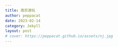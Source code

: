 ```yaml
---
title: 南京游玩
author: peppacat
date: 2023-02-14
category: Jekyll
layout: post
# cover: https://peppacat.github.io/assets/nj.jpg
---
```


<head>
    <style>
        .box {
            display: flex;
            flex-wrap: wrap;
        }

        .imageBox {
            position: relative;
            overflow: hidden;
            margin-bottom: 2%;
            width: 1200px;
        }

        /* 2/3 */
        .imageBox img:nth-child(1):nth-last-child(2),
        .imageBox img:nth-child(2):nth-last-child(1),
        .imageBox img:nth-child(1):nth-last-child(3),
        .imageBox img:nth-child(2):nth-last-child(2),
        .imageBox img:nth-child(3):nth-last-child(1) {
            width: 32%;
        }

        /* 4 */
        .imageBox img:nth-child(1):nth-last-child(4),
        .imageBox img:nth-child(2):nth-last-child(3),
        .imageBox img:nth-child(3):nth-last-child(2),
        .imageBox img:nth-child(4):nth-last-child(1) {
            width: 49%;
        }

        /*  5张以上图片  */
        .imageBox img:nth-child(1):nth-last-child(n + 5),
        .imageBox img:nth-child(1):nth-last-child(n + 5)~img {
            width: 32%;
        }
    </style>
</head>

# 地图
<body>
    <div class="box">
        <div class="imageBox">
            <img src="/assets/nanjing/nj.jpg">
        </div>
    </div>

# 时间
* 两天:2023-02-18至2023-02-19

# 行李

<div class="table-wrapper" markdown="block">

  |名称|说明|出门确认|其他|
  |:-:|:-:|:-:|:-:|
  |手机||||
  |钱包|身份证,银行卡,现金|||
  |钥匙||||
  |背包|迪卡侬户外旅行款|||
  |电脑|轻巧办公|||
  |现金|1000备用|||
  |充电宝|2W毫安|||
  |充电线|apple和安卓|||
  |遮阳帽||||
  |羽绒服|防风保暖|||
  |雨伞|轻便旅行款|||
  |水杯|轻便防漏运动款|||

  </div>

# 行程
<div class="table-wrapper" markdown="block">

  |日期|上午|下午|晚上|吃饭|住宿|费用|说明|
  |:-:|:-:|:-:|:-:|:-:|:-:|:-:|:-:|
  |2.18|总统府|玄武湖|夫子庙看花灯,夜游秦淮河|中山东路新街口|布丁酒店(南京珠江路东南大学店)|总统府35,夫子庙50,玄武湖免费,秦淮河船票100|古迹文化|
  |2.19|中山陵|南湖路|老门东|南湖路,老门东|无|中山陵免费,老门东免费|美食(鸭血粉丝汤,盐水鸭,糕点,茶颜悦色|

  </div>

# 小记
## 总统府

  <div class="box">
      <div class="imageBox">
          <img src="\assets\nanjing\ztf\20230311134044.jpg" />
          <img src="\assets\nanjing\ztf\2023031113404418.jpg" />
          <img src="\assets\nanjing\ztf\2023031113404419.jpg" />
      </div>
  </div>


## 中山陵

  <div class="box">
      <div class="imageBox">
          <img src="\assets\nanjing\zsl\2023031113404411.jpg" />
          <img src="\assets\nanjing\zsl\2023031113404412.jpg" />
          <img src="\assets\nanjing\zsl\2023031113404413.jpg" />
          <img src="\assets\nanjing\zsl\2023031113404414.jpg" />
          <img src="\assets\nanjing\zsl\2023031113404415.jpg" />
          <img src="\assets\nanjing\zsl\2023031113404437.jpg" />
          <img src="\assets\nanjing\zsl\2023031113404438.jpg" />
      </div>
  </div>


## 玄武湖

  <div class="box">
      <div class="imageBox">
          <img src="\assets\nanjing\xwh\202303111340442.jpg" />
          <img src="\assets\nanjing\xwh\202303111340444.jpg" />
          <img src="\assets\nanjing\xwh\202303111340445.jpg" />
          <img src="\assets\nanjing\xwh\202303111340446.jpg" />
          <img src="\assets\nanjing\xwh\202303111340449.jpg" />
          <img src="\assets\nanjing\xwh\2023031113404422.jpg" />
      </div>
  </div>


## 夫子庙

  <div class="box">
      <div class="imageBox">
          <img src="\assets\nanjing\fzm\202303111340447.jpg" />
          <img src="\assets\nanjing\fzm\2023031113404410.jpg" />
          <img src="\assets\nanjing\fzm\2023031113404423.jpg" />
          <img src="\assets\nanjing\fzm\2023031113404424.jpg" />
          <img src="\assets\nanjing\fzm\2023031113404425.jpg" />
          <img src="\assets\nanjing\fzm\2023031113404427.jpg" />
          <img src="\assets\nanjing\fzm\2023031113404428.jpg" />
          <img src="\assets\nanjing\fzm\2023031113404430.jpg" />
          <img src="\assets\nanjing\fzm\2023031113404431.jpg" />
          <img src="\assets\nanjing\fzm\2023031113404433.jpg" />
  </div>
  

## 老门东

  <div class="box">
      <div class="imageBox">
          <img src="\assets\nanjing\lmd\2023031113404416.jpg" />
          <img src="\assets\nanjing\lmd\2023031113404417.jpg" />
          <img src="\assets\nanjing\lmd\2023031113404440.jpg" />
          <img src="\assets\nanjing\lmd\2023031113404442.jpg" />
  </div>


## 美食

  <div class="box">
      <div class="imageBox">
          <img src="\assets\nanjing\ms\202303111340441.jpg" />
          <img src="\assets\nanjing\ms\2023031113404421.jpg" />
          <img src="\assets\nanjing\ms\2023031113404434.jpg" />
          <img src="\assets\nanjing\ms\2023031113404435.jpg" />
          <img src="\assets\nanjing\ms\2023031113404439.jpg" />
  </div>


</body>


